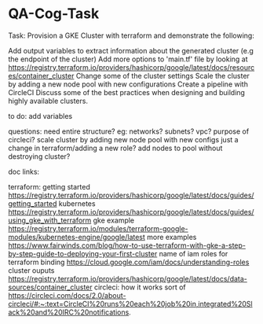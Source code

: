 # QA-Cog-Task

Task:
Provision a GKE Cluster with terraform and demonstrate the following:

Add output variables to extract information about the generated cluster (e.g the endpoint of the cluster)
Add more options to 'main.tf' file by looking at https://registry.terraform.io/providers/hashicorp/google/latest/docs/resources/container_cluster
Change some of the cluster settings
Scale the cluster by adding a new node pool with new configurations
Create a pipeline with CircleCI
Discuss some of the best practices when designing and building highly available clusters.

to do:
add variables

questions:
need entire structure? eg: networks? subnets? vpc?
purpose of circleci?
scale cluster by adding new node pool with new configs just a change in terraform/adding a new role?
add nodes to pool without destroying cluster?



doc links:

terraform:
getting started https://registry.terraform.io/providers/hashicorp/google/latest/docs/guides/getting_started 
kubernetes https://registry.terraform.io/providers/hashicorp/google/latest/docs/guides/using_gke_with_terraform
gke example https://registry.terraform.io/modules/terraform-google-modules/kubernetes-engine/google/latest
more examples https://www.fairwinds.com/blog/how-to-use-terraform-with-gke-a-step-by-step-guide-to-deploying-your-first-cluster
name of iam roles for terraform binding https://cloud.google.com/iam/docs/understanding-roles
cluster ouputs https://registry.terraform.io/providers/hashicorp/google/latest/docs/data-sources/container_cluster
circleci:
how it works sort of https://circleci.com/docs/2.0/about-circleci/#:~:text=CircleCI%20runs%20each%20job%20in,integrated%20Slack%20and%20IRC%20notifications.
